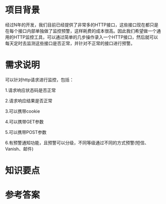 # 项目背景

经过N年的开发，我们目前已经提供了非常多的HTTP接口，这些接口现在都只是在每个接口内部单独做了监控预警，这样耗费的成本很高。因此我们希望做一个通用的HTTP监控工具，可以通过简单的几步操作录入一个HTTP接口，然后就可以每天定时去监测这些接口是否正常，并针对不正常的接口进行预警。

# 需求说明

可以针对http请求进行监控，包括：

1.请求响应状态码是否正常

2.请求响应结果是否正常

3.可以携带cookie

4.可以携带GET参数

5.可以携带POST参数

6.有预警通知功能，且预警可以分级，不同等级通过不同的方式预警(短信、Vanish、邮件)

# 知识要点



# 参考答案